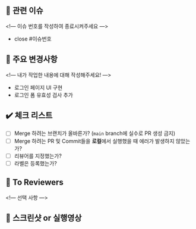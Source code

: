 <!-- PR 제목은 "[태그/#이슈번호] 작업 내용 요약" 으로 작성해주세요 -->
<!-- ex) [feat/#1] 로그인 페이지 UI 구현 -->

## 🚀 관련 이슈
<!— 이슈 번호를 작성하여 종료시켜주세요 —>
- close #이슈번호

## 🔑 주요 변경사항
<!— 내가 작업한 내용에 대해 작성해주세요! —>
- 로그인 페이지 UI 구현
- 로그인 폼 유효성 검사 추가

## ✔️ 체크 리스트
- [ ] Merge 하려는 브랜치가 올바른가? (`main` branch에 실수로 PR 생성 금지)
- [ ] Merge 하려는 PR 및 Commit들을 **로컬**에서 실행했을 때 에러가 발생하지 않았는가?
- [ ] 리뷰어를 지정했는가?
- [ ] 라벨은 등록했는가?

## 📢 To Reviewers
<!— 선택 사항 —>

## 📸 스크린샷 or 실행영상
